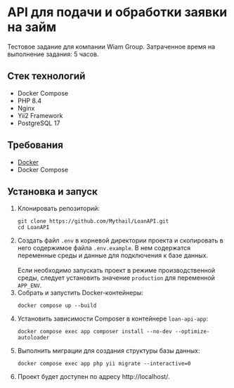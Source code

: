 # API для подачи и обработки заявки на займ

Тестовое задание для компании Wiam Group.
Затраченное время на выполнение задания: 5 часов.

## Стек технологий

- Docker Compose
- PHP 8.4
- Nginx
- Yii2 Framework
- PostgreSQL 17

## Требования

- [Docker](https://www.docker.com/products/docker-desktop/)
- Docker Compose

## Установка и запуск

1. Клонировать репозиторий:
   ```shell
   git clone https://github.com/Mythail/LoanAPI.git
   cd LoanAPI
   ```
2. Создать файл `.env` в корневой директории проекта и скопировать в него содержимое файла `.env.example`.
   В нем содержатся переменные среды и данные для подключения к базе данных.
   <br><br>Если необходимо запускать проект в режиме производственной среды, следует установить значение `production` для переменной `APP_ENV`.
3. Собрать и запустить Docker-контейнеры:
   ```shell
   docker compose up --build
   ```
4. Установить зависимости Composer в контейнере `loan-api-app`:
   ```shell
   docker compose exec app composer install --no-dev --optimize-autoloader
   ```
5. Выполнить миграции для создания структуры базы данных:
   ```shell
   docker compose exec app php yii migrate --interactive=0
   ```
6. Проект будет доступен по адресу http://localhost/.
